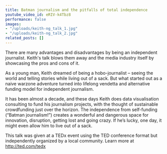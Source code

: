 ```yaml
---
title: Batman journalism and the pitfalls of total independence
youtube_video_id: eRIV-k4Tbz8
performance: false
images:
- "/uploads/keith-ng_talk_1.jpg"
- "/uploads/keith-ng_talk_2.jpg"
related_posts: []
---
```


There are many advantages and disadvantages by being an independent journalist. Keith's talk blows them away and the media industry itself by showcasing the pros and cons of it.

As a young man, Keith dreamed of being a hobo-journalist – seeing the world and telling stories while living out of a sack. But what started out as a naive warzone adventure turned into lifelong vendetta and alternative funding model for independent journalism.

It has been almost a decade, and these days Keith does data visualisation consulting to fund his journalism projects, with the thought of sustainable crowdfunding just over the horizon. The independence from self-funding (“Batman journalism!”) creates a wonderful and dangerous space for innovation, disruption, getting lost and going crazy. If he’s lucky, one day, it might even allow him to live out of a sack.

This talk was given at a TEDx event using the TED conference format but independently organized by a local community. Learn more at http://ted.com/tedx
